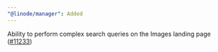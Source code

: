 ```yaml
---
"@linode/manager": Added
---
```


Ability to perform complex search queries on the Images landing page ([#11233](https://github.com/linode/manager/pull/11233))

